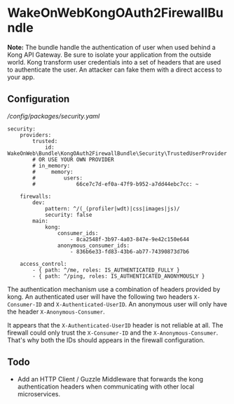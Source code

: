 # WakeOnWebKongOAuth2FirewallBundle

**Note:** The bundle handle the authentication of user when used behind a Kong API Gateway. Be sure to isolate your 
application from the outside world. Kong transform user credentials into a set of headers that are used to authenticate 
the user. An attacker can fake them with a direct access to your app.

## Configuration

_/config/packages/security.yaml_

    security:
        providers:
            trusted:
                id: WakeOnWeb\Bundle\KongOAuth2FirewallBundle\Security\TrustedUserProvider
            # OR USE YOUR OWN PROVIDER
            # in_memory:
            #     memory:
            #         users:
            #             66ce7c7d-ef0a-47f9-b952-a7dd44ebc7cc: ~
    
        firewalls:
            dev:
                pattern: ^/(_(profiler|wdt)|css|images|js)/
                security: false
            main:
                kong:
                    consumer_ids:
                        - 8ca2548f-3b97-4a03-847e-9e42c150e644
                    anonymous_consumer_ids:
                        - 836b6e33-fd83-43b6-ab77-74390873d7b6
    
        access_control:
            - { path: ^/me, roles: IS_AUTHENTICATED_FULLY }
            - { path: ^/ping, roles: IS_AUTHENTICATED_ANONYMOUSLY }

The authentication mechanism use a combination of headers provided by kong. An authenticated user will have the 
following two headers `X-Consumer-ID` and `X-Authenticated-UserID`. An anonymous user will only have the header 
`X-Anonymous-Consumer`.

It appears that the `X-Authenticated-UserID` header is not reliable at all. The firewall could only trust the 
`X-Consumer-ID` and the `X-Anonymous-Consumer`. That's why both the IDs should appears in the firewall configuration.

## Todo

- Add an HTTP Client / Guzzle Middleware that forwards the kong authentication headers when communicating with other 
  local microservices.
